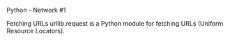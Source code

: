 Python - Network #1

Fetching URLs
urllib.request is a Python module for fetching URLs (Uniform Resource Locators).
